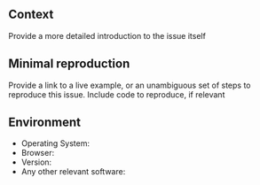 ## Context
Provide a more detailed introduction to the issue itself


## Minimal reproduction
Provide a link to a live example, or an unambiguous set of steps to reproduce this issue. Include code to reproduce, if relevant

## Environment
* Operating System:
* Browser:
* Version:
* Any other relevant software:

